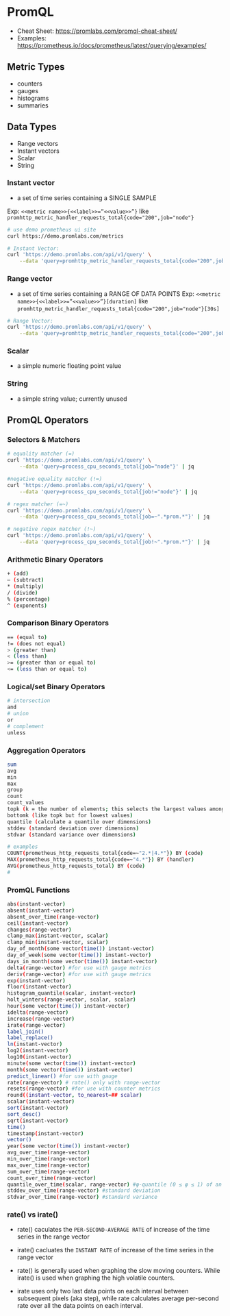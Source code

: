 # PromQL

- Cheat Sheet: https://promlabs.com/promql-cheat-sheet/
- Examples: https://prometheus.io/docs/prometheus/latest/querying/examples/

## Metric Types
- counters
- gauges
- histograms
- summaries

## Data Types
- Range vectors
- Instant vectors
- Scalar
- String

### Instant vector
- a set of time series containing a SINGLE SAMPLE

Exp: `<<metric name>>{<<label>>=”<<value>>”}` like `promhttp_metric_handler_requests_total{code="200",job="node"}`
```bash
# use demo prometheus ui site
curl https://demo.promlabs.com/metrics

# Instant Vector:
curl 'https://demo.promlabs.com/api/v1/query' \
    --data 'query=promhttp_metric_handler_requests_total{code="200",job="node"}' | jq
```

### Range vector
- a set of time series containing a RANGE OF DATA POINTS
Exp: `<<metric name>>{<<label>>=”<<value>>”}[duration]` like `promhttp_metric_handler_requests_total{code="200",job="node"}[30s]`

```bash
# Range Vector:
curl 'https://demo.promlabs.com/api/v1/query' \
    --data 'query=promhttp_metric_handler_requests_total{code="200",job="node"}[30s]' | jq
```

### Scalar
- a simple numeric floating point value

### String
- a simple string value; currently unused


## PromQL Operators

### Selectors & Matchers
```bash
# equality matcher (=)
curl 'https://demo.promlabs.com/api/v1/query' \
    --data 'query=process_cpu_seconds_total{job="node"}' | jq

#negative equality matcher (!=)
curl 'https://demo.promlabs.com/api/v1/query' \
    --data 'query=process_cpu_seconds_total{job!="node"}' | jq

# regex matcher (=~)
curl 'https://demo.promlabs.com/api/v1/query' \
    --data 'query=process_cpu_seconds_total{job=~".*prom.*"}' | jq

# negative regex matcher (!~)
curl 'https://demo.promlabs.com/api/v1/query' \
    --data 'query=process_cpu_seconds_total{job!~".*prom.*"}' | jq
```

### Arithmetic Binary Operators

```bash
+ (add)
– (subtract)
* (multiply)
/ (divide)
% (percentage)
^ (exponents)
```

### Comparison Binary Operators

```bash
== (equal to)
!= (does not equal)
> (greater than)
< (less than)
>= (greater than or equal to)
<= (less than or equal to)
```

### Logical/set Binary Operators
```bash
# intersection
and
# union
or
# complement
unless
```

### Aggregation Operators

```bash
sum 
avg
min 
max
group 
count 
count_values 
topk (k = the number of elements; this selects the largest values among those elements)
bottomk (like topk but for lowest values)
quantile (calculate a quantile over dimensions)
stddev (standard deviation over dimensions)
stdvar (standard variance over dimensions)

# examples
COUNT(prometheus_http_requests_total{code=~"2.*|4.*"}) BY (code)
MAX(prometheus_http_requests_total{code=~"4.*"}) BY (handler)
AVG(prometheus_http_requests_total) BY (code)
# 
```

### PromQL Functions
```bash
abs(instant-vector)
absent(instant-vector)
absent_over_time(range-vector)
ceil(instant-vector)
changes(range-vector)
clamp_max(instant-vector, scalar)
clamp_min(instant-vector, scalar)
day_of_month(some vector(time()) instant-vector)
day_of_week(some vector(time()) instant-vector)
days_in_month(some vector(time()) instant-vector)
delta(range-vector) #for use with gauge metrics
deriv(range-vector) #for use with gauge metrics
exp(instant-vector)
floor(instant-vector)
histogram_quantile(scalar, instant-vector)
holt_winters(range-vector, scalar, scalar)
hour(some vector(time()) instant-vector)
idelta(range-vector)
increase(range-vector)
irate(range-vector)
label_join()
label_replace()
ln(instant-vector)
log2(instant-vector)
log10(instant-vector)
minute(some vector(time()) instant-vector)
month(some vector(time()) instant-vector)
predict_linear() #for use with gauge 
rate(range-vector) # rate() only with range-vector
resets(range-vector) #for use with counter metrics
round((instant-vector, to_nearest=## scalar)
scalar(instant-vector)
sort(instant-vector)
sort_desc()
sqrt(instant-vector)
time()
timestamp(instant-vector)
vector()
year(some vector(time()) instant-vector)
avg_over_time(range-vector)
min_over_time(range-vector)
max_over_time(range-vector)
sum_over_time(range-vector)
count_over_time(range-vector)
quantile_over_time(scalar, range-vector) #φ-quantile (0 ≤ φ ≤ 1) of an interval’s values
stddev_over_time(range-vector) #standard deviation
stdvar_over_time(range-vector) #standard variance
```

### rate() vs irate()
- rate() caculates the `PER-SECOND-AVERAGE RATE` of increase of the time series in the range vector
- irate() cacluates the `INSTANT RATE` of increase of the time series in the range vector

- rate() is generally used when graphing the slow moving counters. While irate() is used when graphing the high volatile counters.

- irate uses only two last data points on each interval between subsequent pixels (aka step), while rate calculates average per-second rate over all the data points on each interval.



